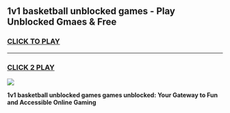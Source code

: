 
## 1v1 basketball unblocked games - Play Unblocked Gmaes & Free
<h3>
<a href="https://premium.freeplayer.one?title=1v1_basketball_unblocked_games&ref=20F">CLICK TO PLAY</a></h3>
<hr>

<h3>
<a href="https://premium.freeplayer.one?title=1v1_basketball_unblocked_games&ref=20F">CLICK 2 PLAY</a>
  
</h3>

<a href="https://premium.freeplayer.one?title=1v1_basketball_unblocked_games&ref=20F/"><img src="https://clearcache.store/games.png"></a>


**1v1 basketball unblocked games games unblocked: Your Gateway to Fun and Accessible Online Gaming**
